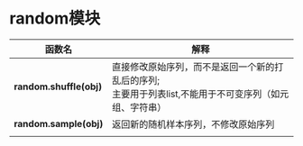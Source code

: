 # random模块

| 函数名                  | 解释                                                         |
| ----------------------- | ------------------------------------------------------------ |
| **random.shuffle(obj)** | 直接修改原始序列，而不是返回一个新的打乱后的序列;<br>主要用于列表list,不能用于不可变序列（如元组、字符串） |
| **random.sample(obj)**  | 返回新的随机样本序列，不修改原始序列                         |
|                         |                                                              |

